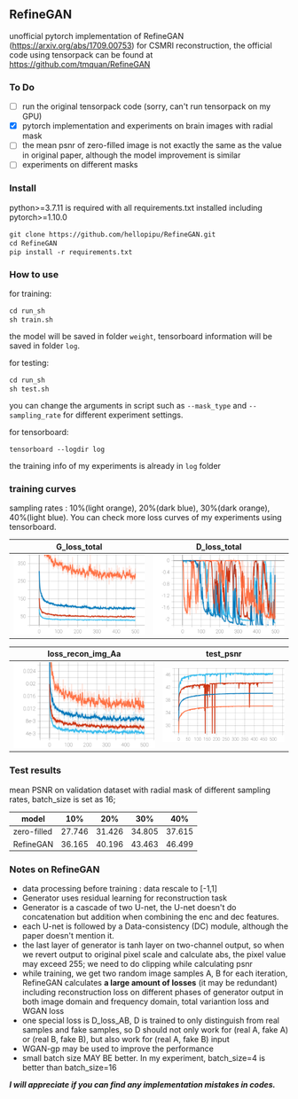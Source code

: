 ## RefineGAN
unofficial pytorch implementation of RefineGAN (https://arxiv.org/abs/1709.00753) for CSMRI reconstruction, the official code using tensorpack can be found at https://github.com/tmquan/RefineGAN

### To Do
- [ ] run the original tensorpack code (sorry, can't run tensorpack on my GPU)
- [x] pytorch implementation and experiments on brain images with radial mask
- [ ] the mean psnr of zero-filled image is not exactly the same as the value in original paper, although the model improvement is similar
- [ ] experiments on different masks

### Install
python>=3.7.11 is required with all requirements.txt installed including pytorch>=1.10.0
```shell
git clone https://github.com/hellopipu/RefineGAN.git
cd RefineGAN
pip install -r requirements.txt
```
### How to use
for training:
```shell
cd run_sh
sh train.sh
```
the model will be saved in folder `weight`, tensorboard information will be saved in folder `log`.

for testing:
```shell
cd run_sh
sh test.sh
```
you can change the arguments in script such as `--mask_type` and `--sampling_rate` for different experiment settings.


for tensorboard:
```shell
tensorboard --logdir log
```
the training info of my experiments is already in `log` folder

### training curves
sampling rates : 10%(light orange), 20%(dark blue), 30%(dark orange), 40%(light blue). You can check more loss curves of my experiments using tensorboard.

| G_loss_total    | D_loss_total     |
|------------|-------------|
|<img src="img/loss_G_loss_total.svg?raw=true" title = "G_loss_total" width="400">|<img src="img/loss_D_loss_total.svg?raw=true" title="D_loss_total" width="400">|

| loss_recon_img_Aa    | test_psnr    |
|------------|-------------|
|<img src="img/loss_recon_img_Aa.svg?raw=true" title = "loss_recon_img_Aa" width="400">|<img src="img/test_psnr.svg?raw=true" title="test_psnr" width="400">|


### Test results

mean PSNR on validation dataset with radial mask of different sampling rates, batch_size is set as 16;

model  |  10%  | 20%  | 30% | 40% 
-------|-------|------|-----|------
zero-filled| 27.746 | 31.426 | 34.805| 37.615 
RefineGAN|  36.165 |  40.196 | 43.463| 46.499

### Notes on RefineGAN

- data processing before training : data rescale to [-1,1]
- Generator uses residual learning for reconstruction task
- Generator is a cascade of two U-net, the U-net doesn't do concatenation but addition when combining the enc and dec features. 
- each U-net is followed by a Data-consistency (DC) module, although the paper doesn't mention it.
- the last layer of generator is tanh layer on two-channel output, so when we revert output to original pixel scale and
calculate abs, the pixel value may exceed 255; we need to do clipping while calculating psnr
- while training, we get two random image samples A, B for each iteration, RefineGAN calculates **a large amount of losses** (it may be redundant)
including reconstruction loss on different phases of generator output in both image domain and frequency domain, total
variantion loss and WGAN loss
- one special loss is D_loss_AB, D is trained to only distinguish from real samples and fake samples, so D should not only work for (real A, fake A) or (real B, fake B), but also work for (real A, fake B) input
- WGAN-gp may be used to improve the performance
- small batch size MAY BE better. In my experiment, batch_size=4 is better than batch_size=16

**_I will appreciate if you can find any implementation mistakes in codes._**


